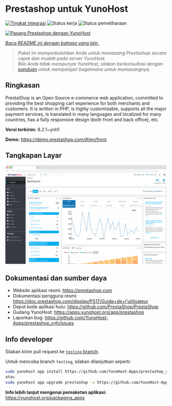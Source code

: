 <!--
N.B.: README ini dibuat secara otomatis oleh <https://github.com/YunoHost/apps/tree/master/tools/readme_generator>
Ini TIDAK boleh diedit dengan tangan.
-->

# Prestashop untuk YunoHost

[![Tingkat integrasi](https://apps.yunohost.org/badge/integration/prestashop)](https://ci-apps.yunohost.org/ci/apps/prestashop/)
![Status kerja](https://apps.yunohost.org/badge/state/prestashop)
![Status pemeliharaan](https://apps.yunohost.org/badge/maintained/prestashop)

[![Pasang Prestashop dengan YunoHost](https://install-app.yunohost.org/install-with-yunohost.svg)](https://install-app.yunohost.org/?app=prestashop)

*[Baca README ini dengan bahasa yang lain.](./ALL_README.md)*

> *Paket ini memperbolehkan Anda untuk memasang Prestashop secara cepat dan mudah pada server YunoHost.*  
> *Bila Anda tidak mempunyai YunoHost, silakan berkonsultasi dengan [panduan](https://yunohost.org/install) untuk mempelajari bagaimana untuk memasangnya.*

## Ringkasan

PrestaShop is an Open Source e-commerce web application, committed to providing the best shopping cart experience for both merchants and customers. It is written in PHP, is highly customizable, supports all the major payment services, is translated in many languages and localized for many countries, has a fully responsive design (both front and back office), etc.

**Versi terkirim:** 8.2.1~ynh1

**Demo:** <https://demo.prestashop.com/#/en/front>

## Tangkapan Layar

![Tangkapan Layar pada Prestashop](./doc/screenshots/screenshot.png)

## Dokumentasi dan sumber daya

- Website aplikasi resmi: <https://prestashop.com>
- Dokumentasi pengguna resmi: <https://doc.prestashop.com/display/PS17/Guide+de+l'utilisateur>
- Depot kode aplikasi hulu: <https://github.com/PrestaShop/PrestaShop>
- Gudang YunoHost: <https://apps.yunohost.org/app/prestashop>
- Laporkan bug: <https://github.com/YunoHost-Apps/prestashop_ynh/issues>

## Info developer

Silakan kirim pull request ke [`testing` branch](https://github.com/YunoHost-Apps/prestashop_ynh/tree/testing).

Untuk mencoba branch `testing`, silakan dilanjutkan seperti:

```bash
sudo yunohost app install https://github.com/YunoHost-Apps/prestashop_ynh/tree/testing --debug
atau
sudo yunohost app upgrade prestashop -u https://github.com/YunoHost-Apps/prestashop_ynh/tree/testing --debug
```

**Info lebih lanjut mengenai pemaketan aplikasi:** <https://yunohost.org/packaging_apps>
